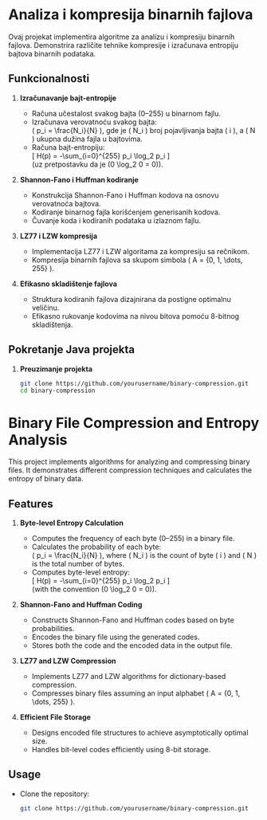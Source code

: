 # Analiza i kompresija binarnih fajlova

Ovaj projekat implementira algoritme za analizu i kompresiju binarnih fajlova. Demonstrira različite tehnike kompresije i izračunava entropiju bajtova binarnih podataka.

## Funkcionalnosti

1. **Izračunavanje bajt-entropije**
   - Računa učestalost svakog bajta (0–255) u binarnom fajlu.
   - Izračunava verovatnoću svakog bajta:  
     \( p_i = \frac{N_i}{N} \), gde je \( N_i \) broj pojavljivanja bajta \( i \), a \( N \) ukupna dužina fajla u bajtovima.
   - Računa bajt-entropiju:  
     \[
     H(p) = -\sum_{i=0}^{255} p_i \log_2 p_i
     \]  
     (uz pretpostavku da je \(0 \log_2 0 = 0\)).

2. **Shannon-Fano i Huffman kodiranje**
   - Konstrukcija Shannon-Fano i Huffman kodova na osnovu verovatnoća bajtova.
   - Kodiranje binarnog fajla korišćenjem generisanih kodova.
   - Čuvanje koda i kodiranih podataka u izlaznom fajlu.

3. **LZ77 i LZW kompresija**
   - Implementacija LZ77 i LZW algoritama za kompresiju sa rečnikom.
   - Kompresija binarnih fajlova sa skupom simbola \( A = \{0, 1, \dots, 255\} \).

4. **Efikasno skladištenje fajlova**
   - Struktura kodiranih fajlova dizajnirana da postigne optimalnu veličinu.
   - Efikasno rukovanje kodovima na nivou bitova pomoću 8-bitnog skladištenja.

## Pokretanje Java projekta

1. **Preuzimanje projekta**
   ```bash
   git clone https://github.com/yourusername/binary-compression.git
   cd binary-compression


# Binary File Compression and Entropy Analysis

This project implements algorithms for analyzing and compressing binary files. It demonstrates different compression techniques and calculates the entropy of binary data.

## Features

1. **Byte-level Entropy Calculation**
   - Computes the frequency of each byte (0–255) in a binary file.
   - Calculates the probability of each byte:  
     \( p_i = \frac{N_i}{N} \), where \( N_i \) is the count of byte \( i \) and \( N \) is the total number of bytes.
   - Computes byte-level entropy:  
     \[
     H(p) = -\sum_{i=0}^{255} p_i \log_2 p_i
     \]  
     (with the convention \(0 \log_2 0 = 0\)).

2. **Shannon-Fano and Huffman Coding**
   - Constructs Shannon-Fano and Huffman codes based on byte probabilities.
   - Encodes the binary file using the generated codes.
   - Stores both the code and the encoded data in the output file.

3. **LZ77 and LZW Compression**
   - Implements LZ77 and LZW algorithms for dictionary-based compression.
   - Compresses binary files assuming an input alphabet \( A = \{0, 1, \dots, 255\} \).

4. **Efficient File Storage**
   - Designs encoded file structures to achieve asymptotically optimal size.
   - Handles bit-level codes efficiently using 8-bit storage.

## Usage

- Clone the repository:
  ```bash
  git clone https://github.com/yourusername/binary-compression.git
